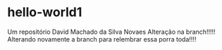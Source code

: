 # hello-world1
Um repositório
David Machado da Silva Novaes
Alteração na branch!!!!!
Alterando novamente a branch para relembrar essa porra toda!!!!
